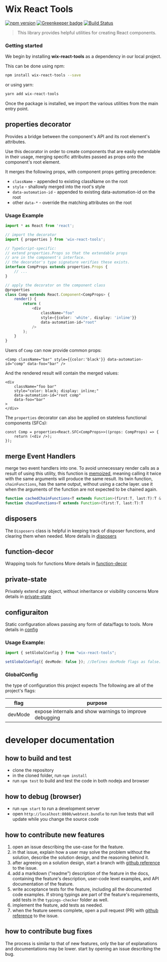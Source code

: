 # Wix React Tools
 [![npm version](https://badge.fury.io/js/wix-react-tools.svg)](https://www.npmjs.com/package/wix-react-tools)
 [![Greenkeeper badge](https://badges.greenkeeper.io/wix/wix-react-tools.svg)](https://greenkeeper.io/)
 [![Build Status](https://travis-ci.org/wix/wix-react-tools.svg?branch=master)](https://travis-ci.org/wix/wix-react-tools)

> This library provides helpful utilities for creating React components.

### Getting started

We begin by installing **wix-react-tools** as a dependency in our local project.

This can be done using npm:
```bash
npm install wix-react-tools --save
```

or using yarn:
```bash
yarn add wix-react-tools
```

Once the package is installed, we import the various utilities from the main entry point.

## **properties** decorator

Provides a bridge between the component's API and its root element's attributes.

Use this decorator in order to create components that are easily extendable in their usage, merging specific attributes passed as props onto the component's root element.

It merges the following props, with component props getting precedence:
- `className` - appended to existing className on the root
- `style` - shallowly merged into the root's style
- `data-automation-id` - appended to existing data-automation-id on the root
- other `data-*` - override the matching attributes on the root

### Usage Example

```ts
import * as React from 'react';

// import the decorator
import { properties } from 'wix-react-tools';

// TypeScript-specific:
// extend properties.Props so that the extendable props
// are in the component's interface.
// the decorator's type signature verifies these exists.
interface CompProps extends properties.Props {
    // ...
}

// apply the decorator on the component class
@properties
class Comp extends React.Component<CompProps> {
    render() {
        return (
            <div
                className="foo"
                style={{color: 'white', display: 'inline'}}
                data-automation-id="root"
            />
        );
    }
}
```
Users of `Comp` can now provide common props:
```tsx
<Comp className="bar" style={{color:'black'}} data-automation-id="comp" data-foo="bar" />
```

And the rendered result will contain the merged values:
```tsx
<div 
    className="foo bar"
    style="color: black; display: inline;"
    data-automation-id="root comp"
    data-foo="bar"
>
</div>
```

The `properties` decorator can also be applied on stateless functional components (SFCs):
```tsx
const Comp = properties<React.SFC<CompProps>>((props: CompProps) => {
    return (<div />);
});
``` 

## merge Event Handlers
merge two event handlers into one. 
To avoid unnecessary render calls as a result of using this utility, this function is [memoized](https://en.wikipedia.org/wiki/Memoization), meaning calling it twice with the same arguments will produce the same result.
Its twin function, `chainFunctions`, has the same output, without using a cache layer. use it when the arguments of the function are not expected to be chained again.
```ts
function cachedChainFunctions<T extends Function>(first:T, last:T):T & {clear():void}
function chainFunctions<T extends Function>(first:T, last:T):T
```

## disposers
The `Disposers` class is helpful in keeping track of disposer functions, and clearing them when needed.
More details in [disposers](./docs/core/disposers.md)

## function-decor
Wrapping tools for functions
More details in [function-decor](./docs/function-decor)

## private-state
Privately extend any object, without inheritance or visibility concerns 
More details in [private-state](./docs/core/private-state.md)

## configuraiton
Static configuration allows passing any form of data/flags to tools.
More details in [config](./docs/core/config.md)

### Usage Example:

```ts
import { setGlobalConfig } from "wix-react-tools";

setGlobalConfig({ devMode: false }); //Defines devMode flags as false.  
```

### GlobalConfig
the type of configuration this project expects
The following are all of the project's flags: 

| flag    	| purpose                                                       	|
|---------	|---------------------------------------------------------------	|
| devMode 	| expose internals and show warnings to improve debugging 	|


# developer documentation

## how to build and test
 - clone the repository
 - in the cloned folder, run `npm install`
 - run `npm test` to build and test the code in both nodejs and browser

## how to debug (browser)
 - run `npm start` to run a development server
 - open `http://localhost:8080/webtest.bundle` to run live tests that will update while you change the source code

## how to contribute new features
1. open an issue describing the use-case for the feature. 
2. in that issue, explain how a user may solve the problem without the solution, describe the solution design, and the reasoning behind it.
3. after agreeing on a solution design, start a branch with [github reference](https://help.github.com/articles/autolinked-references-and-urls/) to the issue. 
4. add a markdown ("readme") description of the feature in the docs, containing the feature's description, user-code level examples, and API documentation of the feature.
5. write acceptance tests for the feature, including all the documented code examples. If strong typings are part of the feature's requirements, add tests in the `typings-checker` folder as well.
6. implement the feature, add tests as needed.
7. when the feature seems complete, open a pull request (PR)  with [github reference](https://help.github.com/articles/autolinked-references-and-urls/) to the issue.

## how to contribute bug fixes
The process is similar to that of new features, only the bar of explanations and documentations may be lower. start by opening an issue describing the bug.



